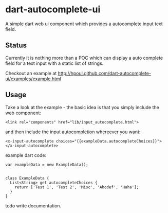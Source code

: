 dart-autocomplete-ui
====================

A simple dart web ui component which provides a autocomplete input text field.


Status
-------

Currently it is nothing more than a POC which can display a auto complete field for a text input with a static list of strings.

Checkout an example at http://hpoul.github.com/dart-autocomplete-ui/examples/example.html

Usage
-------

Take a look at the example - the basic idea is that you simply include the web component:

    <link rel="components" href="lib/input_autocomplete.html">

and then include the input autocompletion whereever you want:

    <x-input-autocomplete choices="{{exampleData.autocompleteChoices}}"></x-input-autocomplete>

example dart code:


    var exampleData = new ExampleData();


    class ExampleData {
      List<String> get autocompleteChoices {
        return ['Test 1', 'Test 2', 'Misc', 'Abcdef', 'Haha'];
      }
    }

todo write documentation.

